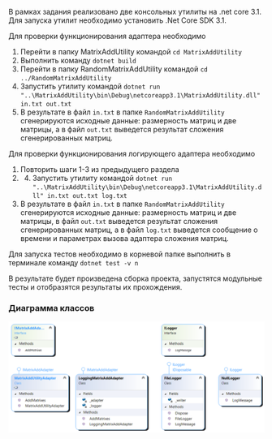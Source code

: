 В рамках задания реализовано две консольных утилиты на .net core 3.1. Для запуска утилит необходимо установить .Net Core SDK 3.1.

Для проверки функционирования адаптера необходимо 
1. Перейти в папку MatrixAddUtility командой `cd MatrixAddUtility`
2. Выполнить команду `dotnet build`
3. Перейти в папку RandomMatrixAddUtility командой `cd ../RandomMatrixAddUtility`
4. Запустить утилиту командой `dotnet run "..\MatrixAddUtility\bin\Debug\netcoreapp3.1\MatrixAddUtility.dll" in.txt out.txt`
5. В результате в файл `in.txt` в папке `RandomMatrixAddUtility` сгенерируются исходные данные: размерность матриц и две матрицы, а в файл `out.txt` выведется результат сложения сгенерированных матриц.

Для проверки функционирования логирующего адаптера необходимо 
1. Повторить шаги 1-3 из предыдущего раздела
2. 4. Запустить утилиту командой `dotnet run "..\MatrixAddUtility\bin\Debug\netcoreapp3.1\MatrixAddUtility.dll" in.txt out.txt log.txt`
5. В результате в файл `in.txt` в папке `RandomMatrixAddUtility` сгенерируются исходные данные: размерность матриц и две матрицы, в файл `out.txt` выведется результат сложения сгенерированных матриц, а в файл `log.txt` выведется сообщение о времени и параметрах вызова адаптера сложения матриц.

Для запуска тестов необходимо в корневой папке выполнить в терминале команду
`dotnet test -v n`

В результате будет произведена сборка проекта, запустятся модульные тесты и отобразятся результаты их прохождения.

### Диаграмма классов
![Диаграмма классов](/AdapterProxyHomeWork/ClassDiagram1.png?raw=true)